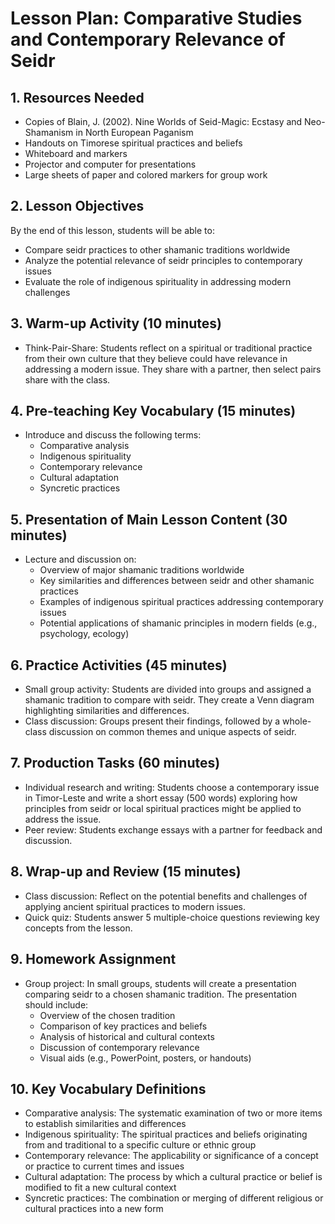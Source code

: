 # Lesson Plan: Comparative Studies and Contemporary Relevance of Seidr

## 1. Resources Needed

- Copies of Blain, J. (2002). Nine Worlds of Seid-Magic: Ecstasy and Neo-Shamanism in North European Paganism
- Handouts on Timorese spiritual practices and beliefs
- Whiteboard and markers
- Projector and computer for presentations
- Large sheets of paper and colored markers for group work

## 2. Lesson Objectives

By the end of this lesson, students will be able to:
- Compare seidr practices to other shamanic traditions worldwide
- Analyze the potential relevance of seidr principles to contemporary issues
- Evaluate the role of indigenous spirituality in addressing modern challenges

## 3. Warm-up Activity (10 minutes)

- Think-Pair-Share: Students reflect on a spiritual or traditional practice from their own culture that they believe could have relevance in addressing a modern issue. They share with a partner, then select pairs share with the class.

## 4. Pre-teaching Key Vocabulary (15 minutes)

- Introduce and discuss the following terms:
  - Comparative analysis
  - Indigenous spirituality
  - Contemporary relevance
  - Cultural adaptation
  - Syncretic practices

## 5. Presentation of Main Lesson Content (30 minutes)

- Lecture and discussion on:
  - Overview of major shamanic traditions worldwide
  - Key similarities and differences between seidr and other shamanic practices
  - Examples of indigenous spiritual practices addressing contemporary issues
  - Potential applications of shamanic principles in modern fields (e.g., psychology, ecology)

## 6. Practice Activities (45 minutes)

- Small group activity: Students are divided into groups and assigned a shamanic tradition to compare with seidr. They create a Venn diagram highlighting similarities and differences.
- Class discussion: Groups present their findings, followed by a whole-class discussion on common themes and unique aspects of seidr.

## 7. Production Tasks (60 minutes)

- Individual research and writing: Students choose a contemporary issue in Timor-Leste and write a short essay (500 words) exploring how principles from seidr or local spiritual practices might be applied to address the issue.
- Peer review: Students exchange essays with a partner for feedback and discussion.

## 8. Wrap-up and Review (15 minutes)

- Class discussion: Reflect on the potential benefits and challenges of applying ancient spiritual practices to modern issues.
- Quick quiz: Students answer 5 multiple-choice questions reviewing key concepts from the lesson.

## 9. Homework Assignment

- Group project: In small groups, students will create a presentation comparing seidr to a chosen shamanic tradition. The presentation should include:
  - Overview of the chosen tradition
  - Comparison of key practices and beliefs
  - Analysis of historical and cultural contexts
  - Discussion of contemporary relevance
  - Visual aids (e.g., PowerPoint, posters, or handouts)

## 10. Key Vocabulary Definitions

- Comparative analysis: The systematic examination of two or more items to establish similarities and differences
- Indigenous spirituality: The spiritual practices and beliefs originating from and traditional to a specific culture or ethnic group
- Contemporary relevance: The applicability or significance of a concept or practice to current times and issues
- Cultural adaptation: The process by which a cultural practice or belief is modified to fit a new cultural context
- Syncretic practices: The combination or merging of different religious or cultural practices into a new form